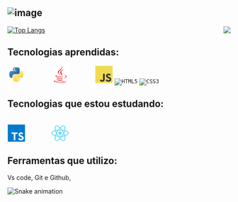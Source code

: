 ![image](https://user-images.githubusercontent.com/106452084/232939385-fee6ffe6-7fe2-466c-abe2-9c181bc492ce.png)
---
<picture>
<source 
  srcset="https://github-readme-stats.vercel.app/api?username=OliverSantoss&show_icons=true&theme=white"
  media="(prefers-color-scheme: dark)"
/>
<source
  srcset="https://github-readme-stats.vercel.app/api?username=OliverSantoss&show_icons=true"
  media="(prefers-color-scheme: light), (prefers-color-scheme: dark)"
/>
<img align="right" src="https://github-readme-stats.vercel.app/api?username=OliverSantoss&show_icons=true" />
</picture>

[![Top Langs](https://github-readme-stats.vercel.app/api/top-langs/?username=OliverSantoss&theme=white)](https://github.com/anuraghazra/github-readme-stats)

 ## Tecnologias aprendidas: 
 <div align="left">
    <img height="40" width="40" src="https://raw.githubusercontent.com/devicons/devicon/master/icons/python/python-original.svg">
    &nbsp;&nbsp;&nbsp;&nbsp;&nbsp;&nbsp;&nbsp;&nbsp;&nbsp;&nbsp;&nbsp;&nbsp;&nbsp;
    <img height="40" src="https://raw.githubusercontent.com/devicons/devicon/master/icons/java/java-plain.svg">
    &nbsp;&nbsp;&nbsp;&nbsp;&nbsp;&nbsp;&nbsp;&nbsp;&nbsp;&nbsp;&nbsp;&nbsp;&nbsp;
    <img height="40" src="https://raw.githubusercontent.com/devicons/devicon/master/icons/javascript/javascript-original.svg">
    <code><img width="40px" src="https://cdn.jsdelivr.net/gh/devicons/devicon/icons/html5/html5-original-wordmark.svg" title = "HTML5"/></code>
    <code><img width="40px" src="https://cdn.jsdelivr.net/gh/devicons/devicon/icons/css3/css3-original-wordmark.svg" title = "CSS3"/></code>
</div>
 
 ## Tecnologias que estou estudando:
 <div align="left"><br>
 <img align="center" alt="Rafa-Ts" height="40" width="40" src="https://raw.githubusercontent.com/devicons/devicon/master/icons/typescript/typescript-plain.svg">
 &nbsp;&nbsp;&nbsp;&nbsp;&nbsp;&nbsp;&nbsp;&nbsp;&nbsp;&nbsp;&nbsp;&nbsp;&nbsp;
 <img align="center" alt="Rafa-React" height="40" width="40" src="https://raw.githubusercontent.com/devicons/devicon/master/icons/react/react-original.svg">
 &nbsp;&nbsp;&nbsp;&nbsp;&nbsp;&nbsp;&nbsp;&nbsp;&nbsp;&nbsp;&nbsp;&nbsp;&nbsp;
 </div>

 ## Ferramentas que utilizo:
 Vs code, Git e Github,

![Snake animation](https://github.com/OliverSantoss/OliverSantoss/blob/output/github-contribution-grid-snake.svg) 
